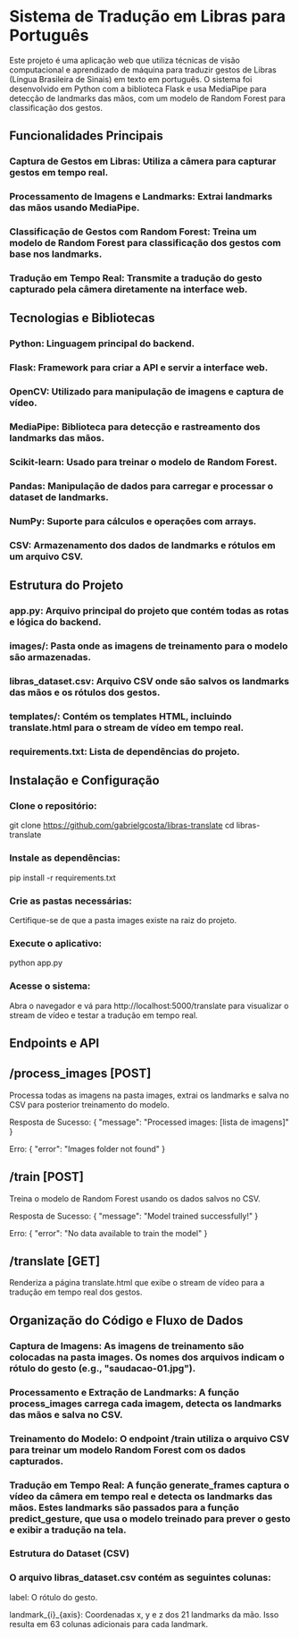 # Sistema de Tradução em Libras para Português

Este projeto é uma aplicação web que utiliza técnicas de visão computacional e aprendizado de máquina para traduzir gestos de Libras (Língua Brasileira de Sinais) em texto em português. O sistema foi desenvolvido em Python com a biblioteca Flask e usa MediaPipe para detecção de landmarks das mãos, com um modelo de Random Forest para classificação dos gestos.


## Funcionalidades Principais

### Captura de Gestos em Libras: Utiliza a câmera para capturar gestos em tempo real.
### Processamento de Imagens e Landmarks: Extrai landmarks das mãos usando MediaPipe.
### Classificação de Gestos com Random Forest: Treina um modelo de Random Forest para classificação dos gestos com base nos landmarks.
### Tradução em Tempo Real: Transmite a tradução do gesto capturado pela câmera diretamente na interface web.


## Tecnologias e Bibliotecas
### Python: Linguagem principal do backend.
### Flask: Framework para criar a API e servir a interface web.
### OpenCV: Utilizado para manipulação de imagens e captura de vídeo.
### MediaPipe: Biblioteca para detecção e rastreamento dos landmarks das mãos.
### Scikit-learn: Usado para treinar o modelo de Random Forest.
### Pandas: Manipulação de dados para carregar e processar o dataset de landmarks.
### NumPy: Suporte para cálculos e operações com arrays.
### CSV: Armazenamento dos dados de landmarks e rótulos em um arquivo CSV.


## Estrutura do Projeto
### app.py: Arquivo principal do projeto que contém todas as rotas e lógica do backend.
### images/: Pasta onde as imagens de treinamento para o modelo são armazenadas.
### libras_dataset.csv: Arquivo CSV onde são salvos os landmarks das mãos e os rótulos dos gestos.
### templates/: Contém os templates HTML, incluindo translate.html para o stream de vídeo em tempo real.
### requirements.txt: Lista de dependências do projeto.


## Instalação e Configuração


### Clone o repositório:


git clone https://github.com/gabrielgcosta/libras-translate
cd libras-translate

### Instale as dependências:
pip install -r requirements.txt

### Crie as pastas necessárias:
Certifique-se de que a pasta images existe na raiz do projeto.

### Execute o aplicativo:
python app.py

### Acesse o sistema:
Abra o navegador e vá para http://localhost:5000/translate para visualizar o stream de vídeo e testar a tradução em tempo real.

## Endpoints e API
## /process_images [POST]
Processa todas as imagens na pasta images, extrai os landmarks e salva no CSV para posterior treinamento do modelo.

Resposta de Sucesso: { "message": "Processed images: [lista de imagens]" }

Erro: { "error": "Images folder not found" }

## /train [POST]
Treina o modelo de Random Forest usando os dados salvos no CSV.

Resposta de Sucesso: { "message": "Model trained successfully!" }

Erro: { "error": "No data available to train the model" }

## /translate [GET]
Renderiza a página translate.html que exibe o stream de vídeo para a tradução em tempo real dos gestos.

## Organização do Código e Fluxo de Dados
### Captura de Imagens: As imagens de treinamento são colocadas na pasta images. Os nomes dos arquivos indicam o rótulo do gesto (e.g., "saudacao-01.jpg").

### Processamento e Extração de Landmarks: A função process_images carrega cada imagem, detecta os landmarks das mãos e salva no CSV.

### Treinamento do Modelo: O endpoint /train utiliza o arquivo CSV para treinar um modelo Random Forest com os dados capturados.

### Tradução em Tempo Real: A função generate_frames captura o vídeo da câmera em tempo real e detecta os landmarks das mãos. Estes landmarks são passados para a função predict_gesture, que usa o modelo treinado para prever o gesto e exibir a tradução na tela.

### Estrutura do Dataset (CSV)

### O arquivo libras_dataset.csv contém as seguintes colunas:
label: O rótulo do gesto.

landmark_{i}_{axis}: Coordenadas x, y e z dos 21 landmarks da mão. Isso resulta em 63 colunas adicionais para cada landmark.
